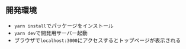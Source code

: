 ## 開発環境
- `yarn install`でパッケージをインストール
- `yarn dev`で開発用サーバー起動
- ブラウザで`localhost:3000`にアクセスするとトップページが表示される
